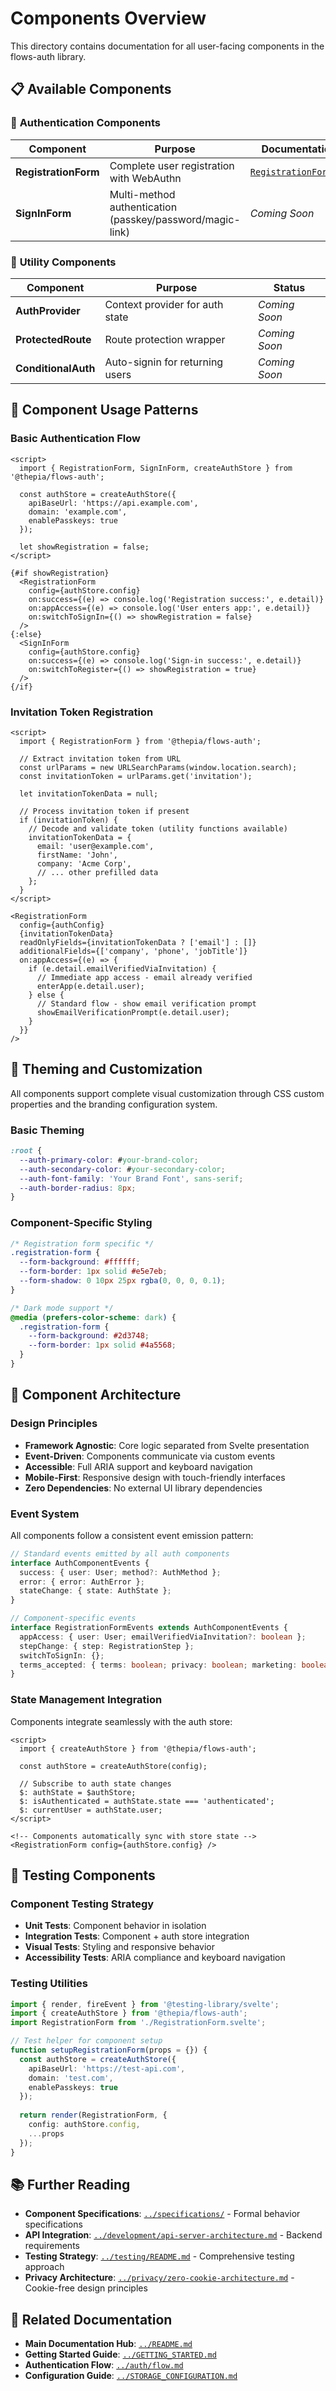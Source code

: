 # Components Overview

This directory contains documentation for all user-facing components in the flows-auth library.

## 📋 Available Components

### 🔐 **Authentication Components**

| Component | Purpose | Documentation | Specification |
|-----------|---------|---------------|---------------|
| **RegistrationForm** | Complete user registration with WebAuthn | [`RegistrationForm.md`](./RegistrationForm.md) | [`RegistrationForm-spec.md`](../specifications/RegistrationForm-spec.md) |
| **SignInForm** | Multi-method authentication (passkey/password/magic-link) | *Coming Soon* | [`signInWithPasskey-spec.md`](../specifications/signInWithPasskey-spec.md) |

### 🔧 **Utility Components**

| Component | Purpose | Status |
|-----------|---------|--------|
| **AuthProvider** | Context provider for auth state | *Coming Soon* |
| **ProtectedRoute** | Route protection wrapper | *Coming Soon* |
| **ConditionalAuth** | Auto-signin for returning users | *Coming Soon* |

## 🎯 **Component Usage Patterns**

### **Basic Authentication Flow**
```svelte
<script>
  import { RegistrationForm, SignInForm, createAuthStore } from '@thepia/flows-auth';
  
  const authStore = createAuthStore({
    apiBaseUrl: 'https://api.example.com',
    domain: 'example.com',
    enablePasskeys: true
  });
  
  let showRegistration = false;
</script>

{#if showRegistration}
  <RegistrationForm 
    config={authStore.config}
    on:success={(e) => console.log('Registration success:', e.detail)}
    on:appAccess={(e) => console.log('User enters app:', e.detail)}
    on:switchToSignIn={() => showRegistration = false}
  />
{:else}
  <SignInForm 
    config={authStore.config}
    on:success={(e) => console.log('Sign-in success:', e.detail)}
    on:switchToRegister={() => showRegistration = true}
  />
{/if}
```

### **Invitation Token Registration**
```svelte
<script>
  import { RegistrationForm } from '@thepia/flows-auth';
  
  // Extract invitation token from URL
  const urlParams = new URLSearchParams(window.location.search);
  const invitationToken = urlParams.get('invitation');
  
  let invitationTokenData = null;
  
  // Process invitation token if present
  if (invitationToken) {
    // Decode and validate token (utility functions available)
    invitationTokenData = {
      email: 'user@example.com',
      firstName: 'John',
      company: 'Acme Corp',
      // ... other prefilled data
    };
  }
</script>

<RegistrationForm 
  config={authConfig}
  {invitationTokenData}
  readOnlyFields={invitationTokenData ? ['email'] : []}
  additionalFields={['company', 'phone', 'jobTitle']}
  on:appAccess={(e) => {
    if (e.detail.emailVerifiedViaInvitation) {
      // Immediate app access - email already verified
      enterApp(e.detail.user);
    } else {
      // Standard flow - show email verification prompt
      showEmailVerificationPrompt(e.detail.user);
    }
  }}
/>
```

## 🎨 **Theming and Customization**

All components support complete visual customization through CSS custom properties and the branding configuration system.

### **Basic Theming**
```css
:root {
  --auth-primary-color: #your-brand-color;
  --auth-secondary-color: #your-secondary-color;
  --auth-font-family: 'Your Brand Font', sans-serif;
  --auth-border-radius: 8px;
}
```

### **Component-Specific Styling**
```css
/* Registration form specific */
.registration-form {
  --form-background: #ffffff;
  --form-border: 1px solid #e5e7eb;
  --form-shadow: 0 10px 25px rgba(0, 0, 0, 0.1);
}

/* Dark mode support */
@media (prefers-color-scheme: dark) {
  .registration-form {
    --form-background: #2d3748;
    --form-border: 1px solid #4a5568;
  }
}
```

## 📖 **Component Architecture**

### **Design Principles**
- **Framework Agnostic**: Core logic separated from Svelte presentation
- **Event-Driven**: Components communicate via custom events
- **Accessible**: Full ARIA support and keyboard navigation
- **Mobile-First**: Responsive design with touch-friendly interfaces
- **Zero Dependencies**: No external UI library dependencies

### **Event System**
All components follow a consistent event emission pattern:

```typescript
// Standard events emitted by all auth components
interface AuthComponentEvents {
  success: { user: User; method?: AuthMethod };
  error: { error: AuthError };
  stateChange: { state: AuthState };
}

// Component-specific events
interface RegistrationFormEvents extends AuthComponentEvents {
  appAccess: { user: User; emailVerifiedViaInvitation?: boolean };
  stepChange: { step: RegistrationStep };
  switchToSignIn: {};
  terms_accepted: { terms: boolean; privacy: boolean; marketing: boolean };
}
```

### **State Management Integration**
Components integrate seamlessly with the auth store:

```svelte
<script>
  import { createAuthStore } from '@thepia/flows-auth';
  
  const authStore = createAuthStore(config);
  
  // Subscribe to auth state changes
  $: authState = $authStore;
  $: isAuthenticated = authState.state === 'authenticated';
  $: currentUser = authState.user;
</script>

<!-- Components automatically sync with store state -->
<RegistrationForm config={authStore.config} />
```

## 🧪 **Testing Components**

### **Component Testing Strategy**
- **Unit Tests**: Component behavior in isolation
- **Integration Tests**: Component + auth store integration
- **Visual Tests**: Styling and responsive behavior
- **Accessibility Tests**: ARIA compliance and keyboard navigation

### **Testing Utilities**
```typescript
import { render, fireEvent } from '@testing-library/svelte';
import { createAuthStore } from '@thepia/flows-auth';
import RegistrationForm from './RegistrationForm.svelte';

// Test helper for component setup
function setupRegistrationForm(props = {}) {
  const authStore = createAuthStore({
    apiBaseUrl: 'https://test-api.com',
    domain: 'test.com',
    enablePasskeys: true
  });
  
  return render(RegistrationForm, {
    config: authStore.config,
    ...props
  });
}
```

## 📚 **Further Reading**

- **Component Specifications**: [`../specifications/`](../specifications/) - Formal behavior specifications
- **API Integration**: [`../development/api-server-architecture.md`](../development/api-server-architecture.md) - Backend requirements
- **Testing Strategy**: [`../testing/README.md`](../testing/README.md) - Comprehensive testing approach
- **Privacy Architecture**: [`../privacy/zero-cookie-architecture.md`](../privacy/zero-cookie-architecture.md) - Cookie-free design principles

## 🔗 **Related Documentation**

- **Main Documentation Hub**: [`../README.md`](../README.md)
- **Getting Started Guide**: [`../GETTING_STARTED.md`](../GETTING_STARTED.md)
- **Authentication Flow**: [`../auth/flow.md`](../auth/flow.md)
- **Configuration Guide**: [`../STORAGE_CONFIGURATION.md`](../STORAGE_CONFIGURATION.md)